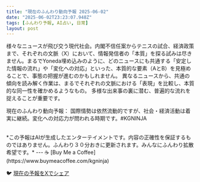 ```yaml
---
title: "現在のふんわり動向予報 2025-06-02"
date: "2025-06-02T23:23:07.948Z"
tags: [ふんわり予報, AI占い, 日常]
layout: post
---
```



様々なニュースが飛び交う現代社会。内閣不信任案からテニスの試合、経済政策まで、それぞれの文脈（X）において、情報発信者の「本質」を探る試みは尽きません。まるでYoneda埋め込みのように、どのニュースにも共通する「安定した情報の流れ」や「変化への対応」といった、本質的な要素（AとB）を見極めることで、事態の把握が進むのかもしれません。  異なるニュースから、共通の傾向を読み解く作業は、まるでそれぞれの文脈における「表現」を比較し、本質的な同一性を確かめるようなもの。  多様な出来事の裏に潜む、普遍的な流れを捉えることが重要です。

現在のふんわり動向予報：
国際情勢は依然流動的ですが、社会・経済活動は着実に継続。変化への対応力が問われる時期です。#KGNINJA

<br>
*この予報はAIが生成したエンターテイメントです。内容の正確性を保証するものではありません。ふんわり３０分おきに更新されます。みんなにふんわり拡散希望です。*
---
☕️ [Buy Me a Coffee](https://www.buymeacoffee.com/kgninja)

🐦 [現在の予報をXでシェア](https://twitter.com/intent/tweet?text=%E7%8F%BE%E5%9C%A8%E3%81%AE%E3%81%B5%E3%82%93%E3%82%8F%E3%82%8A%E4%BA%88%E5%A0%B1%3A%20%E3%80%8C%E6%A7%98%E3%80%85%E3%81%AA%E3%83%8B%E3%83%A5%E3%83%BC%E3%82%B9%E3%81%8C%E9%A3%9B%E3%81%B3%E4%BA%A4%E3%81%86%E7%8F%BE%E4%BB%A3%E7%A4%BE%E4%BC%9A%E3%80%82%E3%80%8D%23KGNINJA%20%E7%B6%9A%E3%81%8D%E3%81%AF%E3%83%96%E3%83%AD%E3%82%B0%E3%81%A7%EF%BC%81%F0%9F%91%87&url=https%3A%2F%2Fkg-ninja.github.io%2FFunwariyoso%2F)
